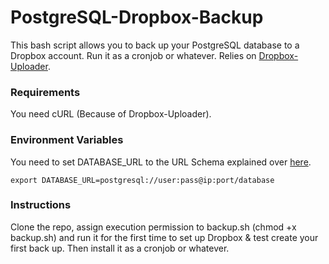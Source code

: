 PostgreSQL-Dropbox-Backup
=========================

This bash script allows you to back up your PostgreSQL database to a Dropbox account.
Run it as a cronjob or whatever.
Relies on [Dropbox-Uploader](https://github.com/andreafabrizi/Dropbox-Uploader).

### Requirements
You need cURL (Because of Dropbox-Uploader).

### Environment Variables
You need to set DATABASE_URL to the URL Schema explained over [here](https://github.com/kennethreitz/dj-database-url).
```
export DATABASE_URL=postgresql://user:pass@ip:port/database
```

### Instructions
Clone the repo, assign execution permission to backup.sh (chmod +x backup.sh) and run it for the first time to set up Dropbox & test create your first back up.
Then install it as a cronjob or whatever.
